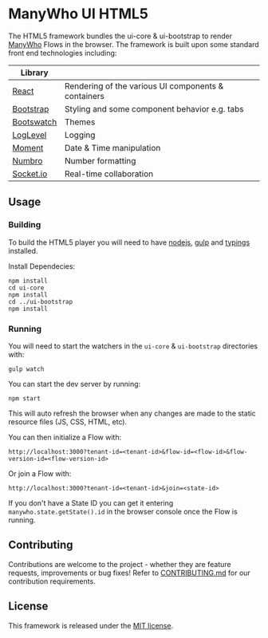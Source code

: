 # ManyWho UI HTML5

The HTML5 framework bundles the ui-core & ui-bootstrap to render [ManyWho](https://manywho.com) Flows in the browser. The framework is built upon some standard 
front end technologies including:

| Library ||
| ---- | --- |
| [React](https://facebook.github.io/react/) | Rendering of the various UI components & containers |
| [Bootstrap](https://getbootstrap.com/) | Styling and some component behavior e.g. tabs |
| [Bootswatch](https://bootswatch.com/) | Themes |
| [LogLevel](https://github.com/pimterry/loglevel) | Logging |
| [Moment](https://momentjs.com/) | Date & Time manipulation |
| [Numbro](https://numbrojs.com/) | Number formatting |
| [Socket.io](http://socket.io/) | Real-time collaboration |

## Usage

### Building

To build the HTML5 player you will need to have [nodejs](http://nodejs.org/), [gulp](http://gulpjs.com/) and [typings](https://github.com/typings/typings) installed.

Install Dependecies:

```
npm install
cd ui-core
npm install
cd ../ui-bootstrap
npm install
```

### Running

You will need to start the watchers in the `ui-core` & `ui-bootstrap` directories with:

```
gulp watch
```

You can start the dev server by running:

```
npm start
```

This will auto refresh the browser when any changes are made to the static resource files (JS, CSS, HTML, etc).

You can then initialize a Flow with:
```
http://localhost:3000?tenant-id=<tenant-id>&flow-id=<flow-id>&flow-version-id=<flow-version-id>
```

Or join a Flow with:
```
http://localhost:3000?tenant-id=<tenant-id>&join=<state-id>
```

If you don't have a State ID you can get it entering `manywho.state.getState().id` in the browser console once the Flow is running.

## Contributing

Contributions are welcome to the project - whether they are feature requests, improvements or bug fixes! Refer to 
[CONTRIBUTING.md](CONTRIBUTING.md) for our contribution requirements.

## License

This framework is released under the [MIT license](https://opensource.org/licenses/MIT).